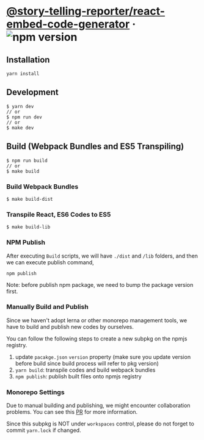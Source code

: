 # [@story-telling-reporter/react-embed-code-generator](https://www.npmjs.com/package/@story-telling-reporter/react-embed-code-generator) &middot; ![npm version](https://img.shields.io/npm/v/@story-telling-reporter/react-embed-code-generator.svg?style=flat)

## Installation
`yarn install`

## Development
```
$ yarn dev
// or
$ npm run dev
// or
$ make dev
```

## Build (Webpack Bundles and ES5 Transpiling)
```
$ npm run build
// or
$ make build
```

### Build Webpack Bundles 
```
$ make build-dist
```

### Transpile React, ES6 Codes to ES5 
```
$ make build-lib
```

### NPM Publish
After executing `Build` scripts, we will have `./dist` and `/lib` folders,
and then we can execute publish command,
```
npm publish
```

Note: before publish npm package, we need to bump the package version first. 

### Manually Build and Publish
Since we haven't adopt lerna or other monorepo management tools, we have to build and publish new codes by ourselves.

You can follow the following steps to create a new subpkg on the npmjs registry.

1. update `pacakge.json` `version` property (make sure you update version before build since build process will refer to pkg version)
2. `yarn build`: transpile codes and build webpack bundles
3. `npm publish`: publish built files onto npmjs registry

### Monorepo Settings
Due to manual building and publishing, we might encounter collaboration problems. 
You can see this [PR](https://github.com/readr-media/react/pull/138) for more information.

Since this subpkg is NOT under `workspaces` control,
please do not forget to commit `yarn.lock` if changed.
